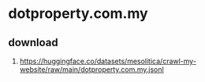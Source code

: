 # dotproperty.com.my

## download

1. https://huggingface.co/datasets/mesolitica/crawl-my-website/raw/main/dotproperty.com.my.jsonl
